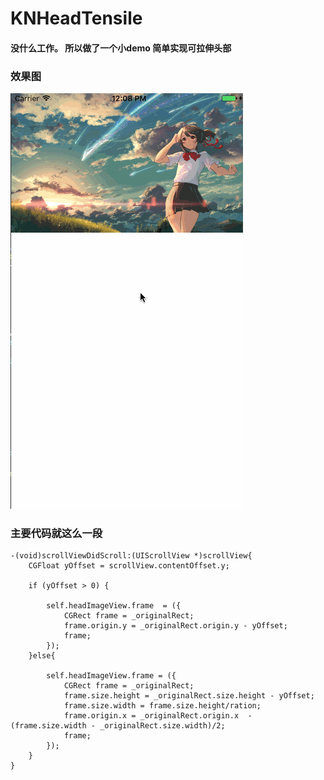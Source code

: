 # KNHeadTensile


#### 没什么工作。 所以做了一个小demo 简单实现可拉伸头部

### 效果图

![](https://github.com/krystalName/KNHeadTensile/blob/master/HeadTensile.gif)


### 主要代码就这么一段
```objc
-(void)scrollViewDidScroll:(UIScrollView *)scrollView{
    CGFloat yOffset = scrollView.contentOffset.y;
    
    if (yOffset > 0) {
        
        self.headImageView.frame  = ({
            CGRect frame = _originalRect;
            frame.origin.y = _originalRect.origin.y - yOffset;
            frame;
        });
    }else{
        
        self.headImageView.frame = ({
            CGRect frame = _originalRect;
            frame.size.height = _originalRect.size.height - yOffset;
            frame.size.width = frame.size.height/ration;
            frame.origin.x = _originalRect.origin.x  - (frame.size.width - _originalRect.size.width)/2;
            frame;
        });
    }
}

```
